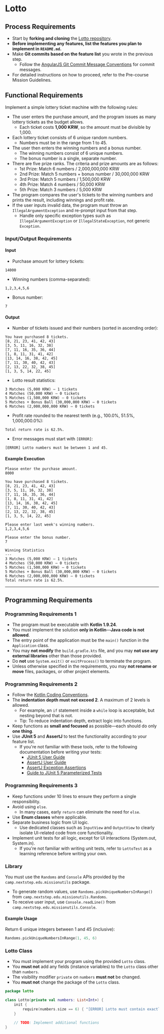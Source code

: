 # Lotto

## Process Requirements

- Start by **forking and cloning** the [Lotto repository](https://github.com/herotechcourse/kotlin-lotto-precourse).
- **Before implementing any features, list the features you plan to implement in `README.md`.**
- Make **Git commits based on the feature list** you wrote in the previous step.
    - Follow the [AngularJS Git Commit Message Conventions](https://gist.github.com/stephenparish/9941e89d80e2bc58a153) for commit messages.
- For detailed instructions on how to proceed, refer to the Pre-course Mission Guidelines.

## Functional Requirements

Implement a simple lottery ticket machine with the following rules:

- The user enters the purchase amount, and the program issues as many lottery tickets as the budget allows.
    - Each ticket costs **1,000 KRW**, so the amount must be divisible by 1,000.
- Each lottery ticket consists of 6 unique random numbers.
    - Numbers must be in the range from 1 to 45.
- The user then enters the winning numbers and a bonus number.
    - The winning numbers consist of 6 unique numbers.
    - The bonus number is a single, separate number.
- There are five prize ranks. The criteria and prize amounts are as follows:
    - 1st Prize: Match 6 numbers / 2,000,000,000 KRW
    - 2nd Prize: Match 5 numbers + bonus number / 30,000,000 KRW
    - 3rd Prize: Match 5 numbers / 1,500,000 KRW
    - 4th Prize: Match 4 numbers / 50,000 KRW
    - 5th Prize: Match 3 numbers / 5,000 KRW
- The program compares the user's tickets to the winning numbers and prints the result, including winnings and profit rate.
- If the user inputs invalid data, the program must throw an `IllegalArgumentException` and re-prompt input from that step.
    - Handle only specific exception types such as `IllegalArgumentException` or `IllegalStateException`, not generic `Exception`.

### Input/Output Requirements

#### Input

- Purchase amount for lottery tickets:

```console
14000
```

- Winning numbers (comma-separated):

```console
1,2,3,4,5,6
```

- Bonus number:

```console
7
```

#### Output

- Number of tickets issued and their numbers (sorted in ascending order):

```console
You have purchased 8 tickets.
[8, 21, 23, 41, 42, 43]
[3, 5, 11, 16, 32, 38]
[7, 11, 16, 35, 36, 44]
[1, 8, 11, 31, 41, 42]
[13, 14, 16, 38, 42, 45]
[7, 11, 30, 40, 42, 43]
[2, 13, 22, 32, 38, 45]
[1, 3, 5, 14, 22, 45]
```

- Lotto result statistics:

```console
3 Matches (5,000 KRW) – 1 tickets
4 Matches (50,000 KRW) – 0 tickets
5 Matches (1,500,000 KRW) – 0 tickets
5 Matches + Bonus Ball (30,000,000 KRW) – 0 tickets
6 Matches (2,000,000,000 KRW) – 0 tickets
```

- Profit rate rounded to the nearest tenth (e.g., 100.0%, 51.5%, 1,000,000.0%):

```console
Total return rate is 62.5%.
```

- Error messages must start with `[ERROR]`:

```console
[ERROR] Lotto numbers must be between 1 and 45.
```

#### Example Execution

```console
Please enter the purchase amount.
8000

You have purchased 8 tickets.
[8, 21, 23, 41, 42, 43] 
[3, 5, 11, 16, 32, 38] 
[7, 11, 16, 35, 36, 44] 
[1, 8, 11, 31, 41, 42] 
[13, 14, 16, 38, 42, 45] 
[7, 11, 30, 40, 42, 43] 
[2, 13, 22, 32, 38, 45] 
[1, 3, 5, 14, 22, 45]

Please enter last week's winning numbers.
1,2,3,4,5,6

Please enter the bonus number.
7

Winning Statistics
---
3 Matches (5,000 KRW) – 1 tickets
4 Matches (50,000 KRW) – 0 tickets
5 Matches (1,500,000 KRW) – 0 tickets
5 Matches + Bonus Ball (30,000,000 KRW) – 0 tickets
6 Matches (2,000,000,000 KRW) – 0 tickets
Total return rate is 62.5%.
```

---

## Programming Requirements

### Programming Requirements 1

- The program must be executable with **Kotlin 1.9.24**.
- You must implement the solution **only in Kotlin**—**Java code is not allowed**.
- The entry point of the application must be the `main()` function in the `Application` class.
- You may **not modify** the `build.gradle.kts` file, and you may **not use any external libraries** other than those provided.
- Do **not** use `System.exit()` or `exitProcess()` to terminate the program.
- Unless otherwise specified in the requirements, you may **not rename or move** files, packages, or other project elements.

### Programming Requirements 2

- Follow the [Kotlin Coding Conventions](https://kotlinlang.org/docs/coding-conventions.html).
- The **indentation depth must not exceed 2**. A maximum of 2 levels is allowed.
    - For example, an `if` statement inside a `while` loop is acceptable, but nesting beyond that is not.
    - Tip: To reduce indentation depth, extract logic into functions.
- Keep functions as **small and focused** as possible—each should do only **one thing**.
- Use **JUnit 5** and **AssertJ** to test the functionality according to your feature list.
    - If you're not familiar with these tools, refer to the following documentation before writing your tests:
        - [JUnit 5 User Guide](https://junit.org/junit5/docs/current/user-guide)
        - [AssertJ User Guide](https://assertj.github.io/doc)
        - [AssertJ Exception Assertions](https://www.baeldung.com/assertj-exception-assertion)
        - [Guide to JUnit 5 Parameterized Tests](https://www.baeldung.com/parameterized-tests-junit-5)

### Programming Requirements 3

- Keep functions under 10 lines to ensure they perform a single responsibility.
- Avoid using `else`.
    - In many cases, early `return` can eliminate the need for `else`.
- Use **Enum classes** where applicable.
- Separate business logic from UI logic.
    - Use dedicated classes such as `InputView` and `OutputView` to clearly isolate UI-related code from core functionality.
- Implement unit tests for all logic, except for UI interactions (System.out, System.in).
    - If you're not familiar with writing unit tests, refer to `LottoTest` as a learning reference before writing your own.

### Library

You must use the `Randoms` and `Console` APIs provided by the `camp.nextstep.edu.missionutils` package.

- To generate random values, use `Randoms.pickUniqueNumbersInRange()` from `camp.nextstep.edu.missionutils.Randoms`.
- To receive user input, use `Console.readLine()` from `camp.nextstep.edu.missionutils.Console`.

#### Example Usage

Return 6 unique integers between 1 and 45 (inclusive):

```kotlin
Randoms.pickUniqueNumbersInRange(1, 45, 6)
```

### Lotto Class

- You must implement your program using the provided `Lotto` class.
- You **must not** add any fields (instance variables) to the `Lotto` class other than `numbers`.
- The visibility modifier `private` on `numbers` **must not** be changed.
- You **must not** change the package of the `Lotto` class.

```kotlin
package lotto

class Lotto(private val numbers: List<Int>) {
    init {
        require(numbers.size == 6) { "[ERROR] Lotto must contain exactly 6 numbers." }
    }

    // TODO: Implement additional functions
}
```
